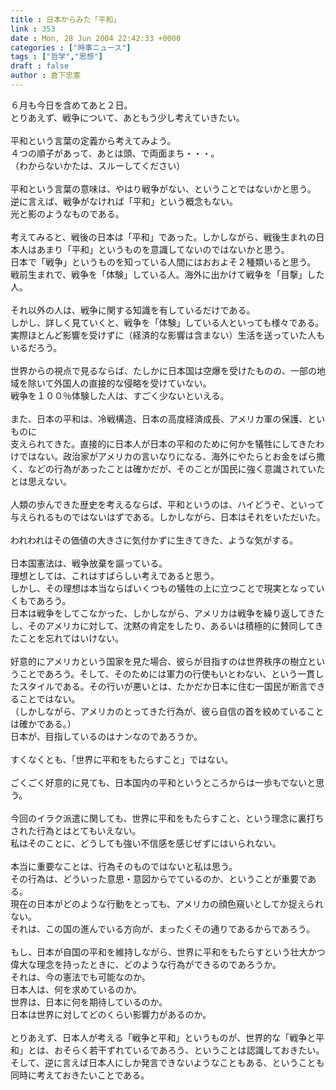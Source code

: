 ```yaml
---
title : 日本からみた「平和」
link : 353
date : Mon, 28 Jun 2004 22:42:33 +0000
categories : ["時事ニュース"]
tags : ["哲学","思想"]
draft : false
author : 倉下忠憲
---
```


６月も今日を含めてあと２日。<BR>とりあえず、戦争について、あともう少し考えていきたい。<BR><BR>平和という言葉の定義から考えてみよう。<BR>４つの順子があって、あとは頭、で両面まち・・・。<BR>（わからないかたは、スルーしてください）<BR><BR>平和という言葉の意味は、やはり戦争がない、ということではないかと思う。<BR>逆に言えば、戦争がなければ「平和」という概念もない。<BR>光と影のようなものである。<BR><BR>考えてみると、戦後の日本は「平和」であった。しかしながら、戦後生まれの日本人はあまり「平和」というものを意識してないのではないかと思う。<BR>日本で「戦争」というものを知っている人間にはおおよそ２種類いると思う。<BR>戦前生まれで、戦争を「体験」している人。海外に出かけて戦争を「目撃」した人。<BR><BR>それ以外の人は、戦争に関する知識を有しているだけである。<BR>しかし、詳しく見ていくと、戦争を「体験」している人といっても様々である。<BR>実際ほとんど影響を受けずに（経済的な影響は含まない）生活を送っていた人もいるだろう。<BR><BR>世界からの視点で見るならば、たしかに日本国は空爆を受けたものの、一部の地域を除いて外国人の直接的な侵略を受けていない。<BR>戦争を１００％体験した人は、すごく少ないといえる。<BR><BR>また、日本の平和は、冷戦構造、日本の高度経済成長、アメリカ軍の保護、といものに<BR>支えられてきた。直接的に日本人が日本の平和のために何かを犠牲にしてきたわけではない。政治家がアメリカの言いなりになる、海外にやたらとお金をばら撒く、などの行為があったことは確かだが、そのことが国民に強く意識されていたとは思えない。<BR><BR>人類の歩んできた歴史を考えるならば、平和というのは、ハイどうぞ、といって与えられるものではないはずである。しかしながら、日本はそれをいただいた。<BR><BR>われわれはその価値の大きさに気付かずに生きてきた、ような気がする。<BR><BR>日本国憲法は、戦争放棄を謳っている。<BR>理想としては、これはすばらしい考えであると思う。<BR>しかし、その理想は本当ならばいくつもの犠牲の上に立つことで現実となっていくもであろう。<BR>日本は戦争をしてこなかった、しかしながら、アメリカは戦争を繰り返してきたし、そのアメリカに対して、沈黙の肯定をしたり、あるいは積極的に賛同してきたことを忘れてはいけない。<BR><BR>好意的にアメリカという国家を見た場合、彼らが目指すのは世界秩序の樹立ということであろう。そして、そのためには軍力の行使もいとわない、という一貫したスタイルである。その行いが悪いとは、たかだか日本に住む一国民が断言できることではない。<BR>（しかしながら、アメリカのとってきた行為が、彼ら自信の首を絞めていることは確かである。）<BR>日本が、目指しているのはナンなのであろうか。<BR><BR>すくなくとも、「世界に平和をもたらすこと」ではない。<BR><BR>ごくごく好意的に見ても、日本国内の平和というところからは一歩もでないと思う。<BR><BR>今回のイラク派遣に関しても、世界に平和をもたらすこと、という理念に裏打ちされた行為とはとてもいえない。<BR>私はそのことに、どうしても強い不信感を感じぜずにはいられない。<BR><BR>本当に重要なことは、行為そのものではないと私は思う。<BR>その行為は、どういった意思・意図からでているのか、ということが重要である。<BR>現在の日本がどのような行動をとっても、アメリカの顔色窺いとしてか捉えられない。<BR>それは、この国の進んでいる方向が、まったくその通りであるからであろう。<BR><BR>もし、日本が自国の平和を維持しながら、世界に平和をもたらすという壮大かつ偉大な理念を持ったときに、どのような行為ができるのであろうか。<BR>それは、今の憲法でも可能なのか。<BR>日本人は、何を求めているのか。<BR>世界は、日本に何を期待しているのか。<BR>日本は世界に対してどのくらい影響力があるのか。<BR><BR>とりあえず、日本人が考える「戦争と平和」というものが、世界的な「戦争と平和」とは、おそらく若干ずれているであろう、ということは認識しておきたい。<BR>そして、逆に言えば日本人にしか発言できないようなこともある、ということも同時に考えておきたいことである。<br><br>
